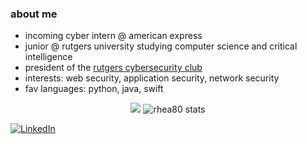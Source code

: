 ### about me

- incoming cyber intern @ american express
-  junior @ rutgers university studying computer science and critical intelligence
- president of the [rutgers cybersecurity club](https://github.com/rutgers-rusec)
- interests: web security, application security, network security
- fav languages: python, java, swift

<p align="center">
  <img src="https://github-readme-stats.vercel.app/api/top-langs/?username=rhea80&hide_border=true&theme=radical&exclude_repo=readme-stats,rhea80,rhea80">
  <img src="https://github-readme-stats.vercel.app/api?username=rhea80&show_icons=true&theme=radical&count_private=true" alt="rhea80 stats" />
</p>

<p align="left">
  <a href="https://linkedin.com/in/rheasharma-cs" target="_blank">
    <img src="https://img.shields.io/badge/LinkedIn-blue?style=flat-square&logo=linkedin" alt="LinkedIn" />
  </a>
</p>
